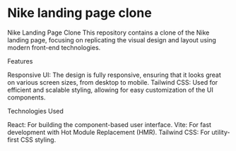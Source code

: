 # Nike landing page clone

Nike Landing Page Clone
This repository contains a clone of the Nike landing page, focusing on replicating the visual design and layout using modern front-end technologies.

Features

Responsive UI: The design is fully responsive, ensuring that it looks great on various screen sizes, from desktop to mobile.
Tailwind CSS: Used for efficient and scalable styling, allowing for easy customization of the UI components.

Technologies Used

React: For building the component-based user interface.
Vite: For fast development with Hot Module Replacement (HMR).
Tailwind CSS: For utility-first CSS styling.

